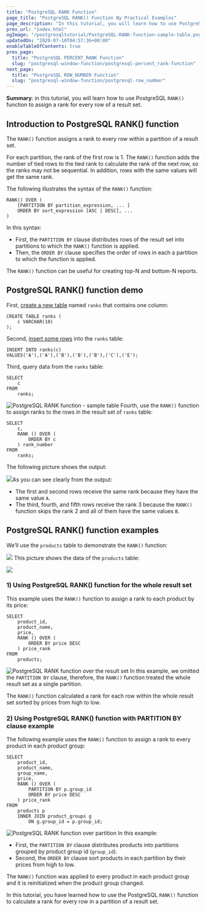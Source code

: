 ```yaml
---
title: "PostgreSQL RANK Function"
page_title: "PostgreSQL RANK() Function By Practical Examples"
page_description: "In this tutorial, you will learn how to use PostgreSQL RANK() function to assign a rank for every row of a result set."
prev_url: "index.html"
ogImage: "/postgresqltutorial/PostgreSQL-RANK-function-sample-table.png"
updatedOn: "2020-07-10T04:57:36+00:00"
enableTableOfContents: true
prev_page: 
  title: "PostgreSQL PERCENT_RANK Function"
  slug: "postgresql-window-function/postgresql-percent_rank-function"
next_page: 
  title: "PostgreSQL ROW_NUMBER Function"
  slug: "postgresql-window-function/postgresql-row_number"
---
```





**Summary**: in this tutorial, you will learn how to use PostgreSQL `RANK()` function to assign a rank for every row of a result set.


## Introduction to PostgreSQL RANK() function

The `RANK()` function assigns a rank to every row within a partition of a result set.

For each partition, the rank of the first row is 1\. The `RANK()` function adds the number of tied rows to the tied rank to calculate the rank of the next row, so the ranks may not be sequential. In addition, rows with the same values will get the same rank.

The following illustrates the syntax of the `RANK()` function:


```csssql
RANK() OVER (
    [PARTITION BY partition_expression, ... ]
    ORDER BY sort_expression [ASC | DESC], ...
)
```
In this syntax:

* First, the `PARTITION BY` clause distributes rows of the result set into partitions to which the `RANK()` function is applied.
* Then, the `ORDER BY` clause specifies the order of rows in each a partition to which the function is applied.

The `RANK()` function can be useful for creating top\-N and bottom\-N reports.


## PostgreSQL RANK() function demo

First, [create a new table](../postgresql-tutorial/postgresql-create-table) named `ranks` that contains one column:


```
CREATE TABLE ranks (
	c VARCHAR(10)
);
```
Second, [insert some rows](../postgresql-tutorial/postgresql-insert) into the `ranks` table:


```
INSERT INTO ranks(c)
VALUES('A'),('A'),('B'),('B'),('B'),('C'),('E');
```
Third, query data from the `ranks` table:


```
SELECT 
	c
FROM
	ranks;
```

![PostgreSQL RANK function - sample table](/postgresqltutorial/PostgreSQL-RANK-function-sample-table.png)
Fourth, use the `RANK()` function to assign ranks to the rows in the result set of `ranks` table:


```
SELECT
	c,
	RANK () OVER ( 
		ORDER BY c 
	) rank_number 
FROM
	ranks;
```
The following picture shows the output:

![](/postgresqltutorial/PostgreSQL-RANK-function-example.png)As you can see clearly from the output:

* The first and second rows receive the same rank because they have the same value `A`.
* The third, fourth, and fifth rows receive the rank 3 because the `RANK()` function skips the rank 2 and all of them have the same values `B`.


## PostgreSQL RANK() function examples

We’ll use the `products` table to demonstrate the `RANK()` function:


![](/postgresqltutorial/products_product_groups_tables.png)
This picture shows the data of the `products` table:


![](/postgresqltutorial/products-table-sample-data.png)

### 1\) Using PostgreSQL RANK() function for the whole result set

This example uses the `RANK()` function to assign a rank to each product by its price:


```
SELECT
	product_id,
	product_name,
	price,
	RANK () OVER ( 
		ORDER BY price DESC
	) price_rank 
FROM
	products;
```

![PostgreSQL RANK function over the result set](/postgresqltutorial/PostgreSQL-RANK-function-over-the-result-set.png)
In this example, we omitted the `PARTITION BY` clause, therefore, the `RANK()` function treated the whole result set as a single partition.

The `RANK()` function calculated a rank for each row within the whole result set sorted by prices from high to low.


### 2\) Using PostgreSQL RANK() function with PARTITION BY clause example

The following example uses the `RANK()` function to assign a rank to every product in each product group:


```
SELECT
	product_id,
	product_name,
	group_name,
	price,
	RANK () OVER ( 
		PARTITION BY p.group_id
		ORDER BY price DESC
	) price_rank 
FROM
	products p
	INNER JOIN product_groups g 
		ON g.group_id = p.group_id;
```

![PostgreSQL RANK function over partition](/postgresqltutorial/PostgreSQL-RANK-function-over-partition.png)
In this example:

* First, the `PARTITION BY` clause distributes products into partitions grouped by product group id (`group_id`).
* Second, the `ORDER BY` clause sort products in each partition by their prices from high to low.

The `RANK()` function was applied to every product in each product group and it is reinitialized when the product group changed.

In this tutorial, you have learned how to use the PostgreSQL `RANK()` function to calculate a rank for every row in a partition of a result set.

